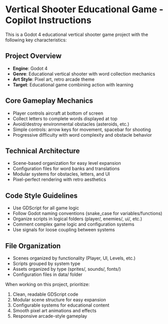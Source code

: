 <!-- Use this file to provide workspace-specific custom instructions to Copilot. For more details, visit https://code.visualstudio.com/docs/copilot/copilot-customization#_use-a-githubcopilotinstructionsmd-file -->

# Vertical Shooter Educational Game - Copilot Instructions

This is a Godot 4 educational vertical shooter game project with the following key characteristics:

## Project Overview
- **Engine**: Godot 4
- **Genre**: Educational vertical shooter with word collection mechanics
- **Art Style**: Pixel art, retro arcade theme
- **Target**: Educational game combining action with learning

## Core Gameplay Mechanics
- Player controls aircraft at bottom of screen
- Collect letters to complete words displayed at top
- Avoid/destroy environmental obstacles (asteroids, etc.)
- Simple controls: arrow keys for movement, spacebar for shooting
- Progressive difficulty with word complexity and obstacle behavior

## Technical Architecture
- Scene-based organization for easy level expansion
- Configuration files for word banks and translations
- Modular systems for obstacles, letters, and UI
- Pixel-perfect rendering with retro aesthetics

## Code Style Guidelines
- Use GDScript for all game logic
- Follow Godot naming conventions (snake_case for variables/functions)
- Organize scripts in logical folders (player/, enemies/, ui/, etc.)
- Comment complex game logic and configuration systems
- Use signals for loose coupling between systems

## File Organization
- Scenes organized by functionality (Player, UI, Levels, etc.)
- Scripts grouped by system type
- Assets organized by type (sprites/, sounds/, fonts/)
- Configuration files in data/ folder

When working on this project, prioritize:
1. Clean, readable GDScript code
2. Modular scene structure for easy expansion
3. Configurable systems for educational content
4. Smooth pixel art animations and effects
5. Responsive arcade-style gameplay
